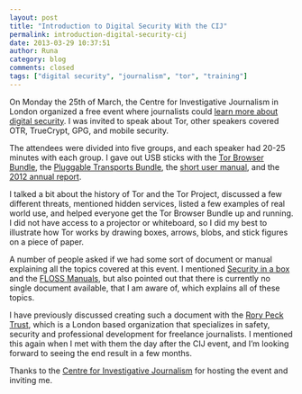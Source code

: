 ```yaml
---
layout: post
title: "Introduction to Digital Security With the CIJ"
permalink: introduction-digital-security-cij
date: 2013-03-29 10:37:51
author: Runa
category: blog
comments: closed
tags: ["digital security", "journalism", "tor", "training"]
---
```


On Monday the 25th of March, the Centre for Investigative Journalism in London organized a free event where journalists could [learn more about digital security](http://www.tcij.org/events/2013-03-25/introduction-digital-security). I was invited to speak about Tor, other speakers covered OTR, TrueCrypt, GPG, and mobile security.

The attendees were divided into five groups, and each speaker had 20-25 minutes with each group. I gave out USB sticks with the [Tor Browser Bundle](https://www.torproject.org/projects/torbrowser.html.en), the [Pluggable Transports Bundle](https://blog.torproject.org/blog/new-pluggable-transports-bundles-02411-alpha-flashproxy-obfsproxy), the [short user manual](https://www.torproject.org/dist/manual/short-user-manual_en.xhtml), and the [2012 annual report](https://www.torproject.org/about/findoc/2012-TorProject-Annual-Report.pdf).

I talked a bit about the history of Tor and the Tor Project, discussed a few different threats, mentioned hidden services, listed a few examples of real world use, and helped everyone get the Tor Browser Bundle up and running. I did not have access to a projector or whiteboard, so I did my best to illustrate how Tor works by drawing boxes, arrows, blobs, and stick figures on a piece of paper.

A number of people asked if we had some sort of document or manual explaining all the topics covered at this event. I mentioned [Security in a box](https://securityinabox.org/) and the [FLOSS Manuals](http://flossmanuals.net/), but also pointed out that there is currently no single document available, that I am aware of, which explains all of these topics.

I have previously discussed creating such a document with the [Rory Peck Trust](http://www.rorypecktrust.org/), which is a London based organization that specializes in safety, security and professional development for freelance journalists. I mentioned this again when I met with them the day after the CIJ event, and I’m looking forward to seeing the end result in a few months.

Thanks to the [Centre for Investigative Journalism](http://tcij.org/) for hosting the event and inviting me.
